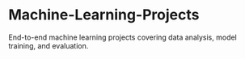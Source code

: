 # Machine-Learning-Projects
End-to-end machine learning projects covering data analysis, model training, and evaluation.
